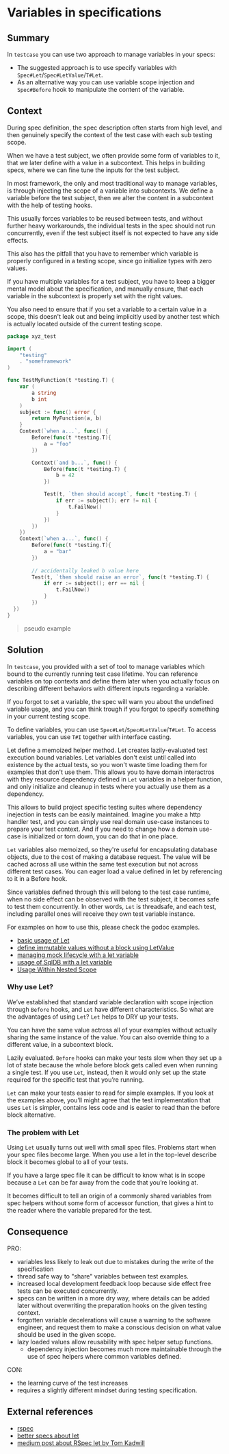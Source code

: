 # Variables in specifications

## Summary
In `testcase` you can use two approach to manage variables in your specs:
* The suggested approach is to use specify variables with `Spec#Let`/`Spec#LetValue`/`T#Let`.
* As an alternative way you can use variable scope injection and `Spec#Before` hook to manipulate the content of the variable.

## Context 
During spec definition, the spec description often starts from high level, 
and then genuinely specify the context of the test case with each sub testing scope.

When we have a test subject, we often provide some form of variables to it,
that we later define with a value in a subcontext.
This helps in building specs, where we can fine tune the inputs for the test subject. 

In most framework, the only and most traditional way to manage variables,
is through injecting the scope of a variable into subcontexts.
We define a variable before the test subject,
then we alter the content in a subcontext with the help of testing hooks.
  
This usually forces variables to be reused between tests,
and without further heavy workarounds,
the individual tests in the spec should not run concurrently,
even if the test subject itself is not expected to have any side effects.

This also has the pitfall that you have to remember which variable is properly configured in a testing scope,
since go initialize types with zero values.

If you have multiple variables for a test subject, you have to keep a bigger mental model about the specification,
and manually ensure, that each variable in the subcontext is properly set with the right values.

You also need to ensure that if you set a variable to a certain value in a scope,
this doesn't leak out and being implicitly used by another test
which is actually located outside of the current testing scope.

```go
package xyz_test

import (
    "testing"
    . "someframework"
)

func TestMyFunction(t *testing.T) {
    var (
        a string
        b int
    )
    subject := func() error {
        return MyFunction(a, b)
    }
    Context(`when a...`, func() {
        Before(func(t *testing.T){
            a = "foo"
        })

        Context(`and b...`, func() {
            Before(func(t *testing.T) {
                b = 42
            })

            Test(t, `then should accept`, func(t *testing.T) {
                if err := subject(); err != nil {
                    t.FailNow()
                }
            })      
        })
    })
    Context(`when a...`, func() {
        Before(func(t *testing.T){
            a = "bar"
        })
   
        // accidentally leaked b value here
        Test(t, `then should raise an error`, func(t *testing.T) {
            if err := subject(); err == nil {
                t.FailNow()
            }
        })   
  })
}  
```
> pseudo example

## Solution
In `testcase`, you provided with a set of tool to manage variables which bound to the currently running test case lifetime.
You can reference variables on top contexts and define them later 
when you actually focus on describing different behaviors with different inputs regarding a variable.

If you forgot to set a variable, the spec will warn you about the undefined variable usage,
and you can think trough if you forgot to specify something in your current testing scope.

To define variables, you can use `Spec#Let`/`Spec#LetValue`/`T#Let`.
To access variables, you can use `T#I` together with interface casting.

Let define a memoized helper method.
Let creates lazily-evaluated test execution bound variables.
Let variables don't exist until called into existence by the actual tests,
so you won't waste time loading them for examples that don't use them.
This allows you to have domain interactros with they resource dependency defined in `Let` variables in a helper function,
and only initialize and cleanup in tests where you actually use them as a dependency.

This allows to build project specific testing suites where dependency inejection in tests can be easily maintained.
Imagine you make a http handler test, and you can simply use real domain use-case instances to prepare your test context.
And if you need to change how a domain use-case is initialized or torn down, you can do that in one place.

`Let` variables also memoized, so they're useful for encapsulating database objects, due to the cost of making a database request.
The value will be cached across all use within the same test execution but not across different test cases.
You can eager load a value defined in let by referencing to it in a Before hook.

Since variables defined through this will belong to the test case runtime,
when no side effect can be observed with the test subject,
it becomes safe to test them concurrently.
In other words, `Let` is threadsafe, and each test, including parallel ones will receive they own test variable instance.

For examples on how to use this, please check the godoc examples.
- [basic usage of Let](https://pkg.go.dev/github.com/adamluzsi/testcase?tab=doc#example-Spec.Let)
- [define immutable values without a block using LetValue](https://pkg.go.dev/github.com/adamluzsi/testcase?tab=doc#example-Spec.LetValue)
- [managing mock lifecycle with a let variable](https://pkg.go.dev/github.com/adamluzsi/testcase?tab=doc#example-Spec.Let-Mock)
- [usage of SqlDB with a let variable](https://pkg.go.dev/github.com/adamluzsi/testcase?tab=doc#example-Spec.Let-SqlDB)
- [Usage Within Nested Scope](https://pkg.go.dev/github.com/adamluzsi/testcase?tab=doc#example-Spec.Let-UsageWithinNestedScope)

### Why use Let?
We’ve established that standard variable declaration with scope injection through `Before` hooks,
and `Let` have different characteristics.
So what are the advantages of using `Let`?
`Let` helps to DRY up your tests. 

You can have the same value actross all of your examples without actually sharing the same instance of the value.
You can also override thing to a different value, in a subcontext block.

Lazily evaluated. `Before` hooks can make your tests slow when they set up a lot of state
because the whole before block gets called even when running a single test.
If you use `Let`, instead, then it would only set up the state required for the specific test that you’re running.

`Let` can make your tests easier to read for simple examples.
If you look at the examples above, you’ll might agree that the test implementation that uses `Let` is simpler,
contains less code and is easier to read than the before block alternative.

### The problem with Let
Using `Let` usually turns out well with small spec files. 
Problems start when your spec files become large.
When you use a let in the top-level describe block it becomes global to all of your tests.

If you have a large spec file it can be difficult to know what is in scope 
because a `Let` can be far away from the code that you’re looking at.

It becomes difficult to tell an origin of a commonly shared variables from spec helpers
without some form of accessor function, 
that gives a hint to the reader where the variable prepared for the test.

## Consequence
PRO:
- variables less likely to leak out due to mistakes during the write of the specification
- thread safe way to "share" variables between test examples. 
- increased local development feedback loop because side effect free tests can be executed concurrently.
- specs can be written in a more dry way,
    where details can be added later without overwriting the preparation hooks on the given testing context. 
- forgotten variable decelerations will cause a warning to the software engineer,
    and request them to make a conscious decision on what value should be used in the given scope.
- lazy loaded values allow reusability with spec helper setup functions.
    *  dependency injection becomes much more maintainable through the use of spec helpers where common variables defined.

CON:
- the learning curve of the test increases
- requires a slightly different mindset during testing specification.

## External references
- [rspec](https://github.com/rspec/rspec)
- [better specs about let](https://www.betterspecs.org/#let)
- [medium post about RSpec let by Tom Kadwill](https://medium.com/@tomkadwill/all-about-rspec-let-a3b642e08d39)

